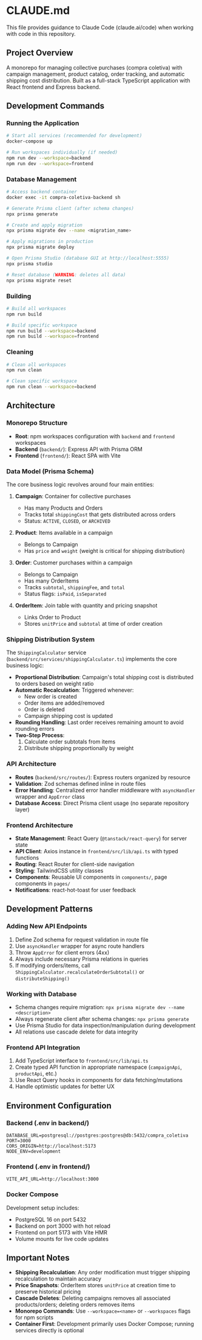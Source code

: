 # CLAUDE.md

This file provides guidance to Claude Code (claude.ai/code) when working with code in this repository.

## Project Overview

A monorepo for managing collective purchases (compra coletiva) with campaign management, product catalog, order tracking, and automatic shipping cost distribution. Built as a full-stack TypeScript application with React frontend and Express backend.

## Development Commands

### Running the Application
```bash
# Start all services (recommended for development)
docker-compose up

# Run workspaces individually (if needed)
npm run dev --workspace=backend
npm run dev --workspace=frontend
```

### Database Management
```bash
# Access backend container
docker exec -it compra-coletiva-backend sh

# Generate Prisma client (after schema changes)
npx prisma generate

# Create and apply migration
npx prisma migrate dev --name <migration_name>

# Apply migrations in production
npx prisma migrate deploy

# Open Prisma Studio (database GUI at http://localhost:5555)
npx prisma studio

# Reset database (WARNING: deletes all data)
npx prisma migrate reset
```

### Building
```bash
# Build all workspaces
npm run build

# Build specific workspace
npm run build --workspace=backend
npm run build --workspace=frontend
```

### Cleaning
```bash
# Clean all workspaces
npm run clean

# Clean specific workspace
npm run clean --workspace=backend
```

## Architecture

### Monorepo Structure
- **Root**: npm workspaces configuration with `backend` and `frontend` workspaces
- **Backend** (`backend/`): Express API with Prisma ORM
- **Frontend** (`frontend/`): React SPA with Vite

### Data Model (Prisma Schema)
The core business logic revolves around four main entities:

1. **Campaign**: Container for collective purchases
   - Has many Products and Orders
   - Tracks total `shippingCost` that gets distributed across orders
   - Status: `ACTIVE`, `CLOSED`, or `ARCHIVED`

2. **Product**: Items available in a campaign
   - Belongs to Campaign
   - Has `price` and `weight` (weight is critical for shipping distribution)

3. **Order**: Customer purchases within a campaign
   - Belongs to Campaign
   - Has many OrderItems
   - Tracks `subtotal`, `shippingFee`, and `total`
   - Status flags: `isPaid`, `isSeparated`

4. **OrderItem**: Join table with quantity and pricing snapshot
   - Links Order to Product
   - Stores `unitPrice` and `subtotal` at time of order creation

### Shipping Distribution System
The `ShippingCalculator` service (`backend/src/services/shippingCalculator.ts`) implements the core business logic:

- **Proportional Distribution**: Campaign's total shipping cost is distributed to orders based on weight ratio
- **Automatic Recalculation**: Triggered whenever:
  - New order is created
  - Order items are added/removed
  - Order is deleted
  - Campaign shipping cost is updated
- **Rounding Handling**: Last order receives remaining amount to avoid rounding errors
- **Two-Step Process**:
  1. Calculate order subtotals from items
  2. Distribute shipping proportionally by weight

### API Architecture
- **Routes** (`backend/src/routes/`): Express routers organized by resource
- **Validation**: Zod schemas defined inline in route files
- **Error Handling**: Centralized error handler middleware with `asyncHandler` wrapper and `AppError` class
- **Database Access**: Direct Prisma client usage (no separate repository layer)

### Frontend Architecture
- **State Management**: React Query (`@tanstack/react-query`) for server state
- **API Client**: Axios instance in `frontend/src/lib/api.ts` with typed functions
- **Routing**: React Router for client-side navigation
- **Styling**: TailwindCSS utility classes
- **Components**: Reusable UI components in `components/`, page components in `pages/`
- **Notifications**: react-hot-toast for user feedback

## Development Patterns

### Adding New API Endpoints
1. Define Zod schema for request validation in route file
2. Use `asyncHandler` wrapper for async route handlers
3. Throw `AppError` for client errors (4xx)
4. Always include necessary Prisma relations in queries
5. If modifying orders/items, call `ShippingCalculator.recalculateOrderSubtotal()` or `distributeShipping()`

### Working with Database
- Schema changes require migration: `npx prisma migrate dev --name <description>`
- Always regenerate client after schema changes: `npx prisma generate`
- Use Prisma Studio for data inspection/manipulation during development
- All relations use cascade delete for data integrity

### Frontend API Integration
1. Add TypeScript interface to `frontend/src/lib/api.ts`
2. Create typed API function in appropriate namespace (`campaignApi`, `productApi`, etc.)
3. Use React Query hooks in components for data fetching/mutations
4. Handle optimistic updates for better UX

## Environment Configuration

### Backend (.env in backend/)
```
DATABASE_URL=postgresql://postgres:postgres@db:5432/compra_coletiva
PORT=3000
CORS_ORIGIN=http://localhost:5173
NODE_ENV=development
```

### Frontend (.env in frontend/)
```
VITE_API_URL=http://localhost:3000
```

### Docker Compose
Development setup includes:
- PostgreSQL 16 on port 5432
- Backend on port 3000 with hot reload
- Frontend on port 5173 with Vite HMR
- Volume mounts for live code updates

## Important Notes

- **Shipping Recalculation**: Any order modification must trigger shipping recalculation to maintain accuracy
- **Price Snapshots**: OrderItem stores `unitPrice` at creation time to preserve historical pricing
- **Cascade Deletes**: Deleting campaigns removes all associated products/orders; deleting orders removes items
- **Monorepo Commands**: Use `--workspace=<name>` or `--workspaces` flags for npm scripts
- **Container First**: Development primarily uses Docker Compose; running services directly is optional
